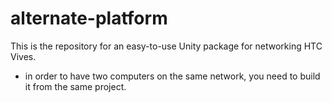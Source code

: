 # alternate-platform

This is the repository for an easy-to-use Unity package for networking HTC Vives.

- in order to have two computers on the same network, you need to build it from the same project.
